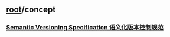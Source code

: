 ## [root](../README.md)/concept
### [Semantic Versioning Specification 语义化版本控制规范](https://semver.org/lang/zh-CN/#faq)